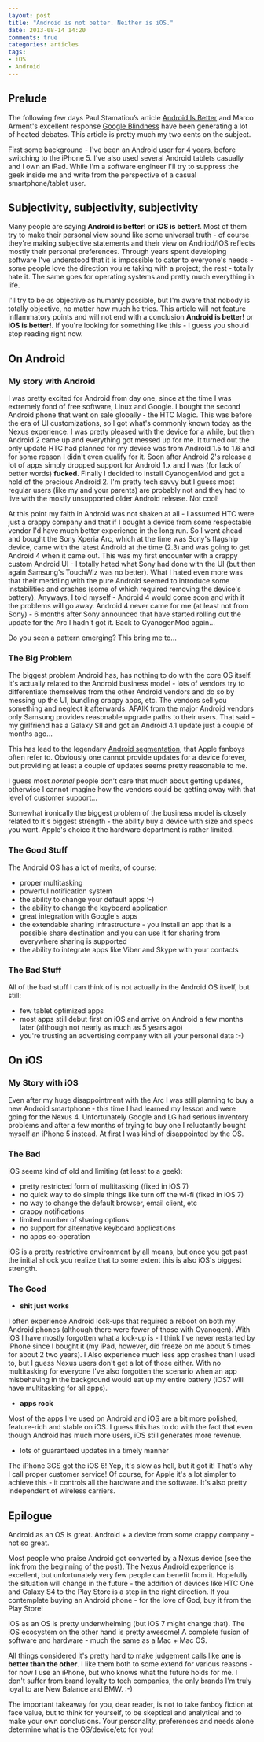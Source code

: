 ```yaml
---
layout: post
title: "Android is not better. Neither is iOS."
date: 2013-08-14 14:20
comments: true
categories: articles
tags:
- iOS
- Android
---
```


## Prelude

The following few days Paul Stamatiou’s article
[Android Is Better](http://paulstamatiou.com/android-is-better) and
Marco Arment's excellent response
[Google Blindness](http://www.marco.org/2013/08/13/google-blindness)
have been generating a lot of heated debates. This article is pretty
much my two cents on the subject.

First some background - I've been an Android user for 4 years, before
switching to the iPhone 5. I've also used several Android tablets
casually and I own an iPad. While I'm a software engineer I'll try to
suppress the geek inside me and write from the perspective of a casual
smartphone/tablet user.

## Subjectivity, subjectivity, subjectivity

Many people are saying **Android is better!** or **iOS is
better!**. Most of them try to make their personal view sound like
some universal truth - of course they're making subjective statements
and their view on Andriod/iOS reflects mostly their personal
preferences. Through years spent developing software I've understood
that it is impossible to cater to everyone's needs - some people love
the direction you're taking with a project; the rest - totally hate
it. The same goes for operating systems and pretty much everything in
life.

I'll try to be as objective as humanly possible, but I'm aware that
nobody is totally objective, no matter how much he tries. This article
will not feature inflammatory points and will not end with a
conclusion **Android is better!** or **iOS is better!**. If you're
looking for something like this - I guess you should stop reading
right now.

## On Android

### My story with Android

I was pretty excited for Android from day one, since at the time I was
extremely fond of free software, Linux and Google. I bought the second
Android phone that went on sale globally - the HTC Magic. This was
before the era of UI customizations, so I got what's commonly known
today as the Nexus experience. I was pretty pleased with the device
for a while, but then Android 2 came up and everything got messed up
for me. It turned out the only update HTC had planned for my device
was from Android 1.5 to 1.6 and for some reason I didn't even qualify for
it. Soon after Android 2's release a lot of apps simply dropped
support for Android 1.x and I was (for lack of better words)
**fucked**. Finally I decided to install CyanogenMod and got a hold of
the precious Android 2. I'm pretty tech savvy but I guess most
regular users (like my and your parents) are probably not and they had
to live with the mostly unsupported older Android release. Not cool!

At this point my faith in Android was not shaken at all - I assumed
HTC were just a crappy company and that if I bought a device from some
respectable vendor I'd have much better experience in the long run. So
I went ahead and bought the Sony Xperia Arc, which at the time was
Sony's flagship device, came with the latest Android at the time (2.3)
and was going to get Android 4 when it came out. This was my first
encounter with a crappy custom Android UI - I totally hated what Sony
had done with the UI (but then again Samsung's TouchWiz was no
better). What I hated even more was that their meddling with the pure
Android seemed to introduce some instabilities and crashes (some of
which required removing the device's battery). Anyways, I told
myself - Android 4 would come soon and with it the problems will go
away. Android 4 never came for me (at least not from Sony) - 6 months
after Sony announced that have started rolling out the update for the
Arc I hadn't got it. Back to CyanogenMod again...

Do you seen a pattern emerging? This bring me to...

### The Big Problem

The biggest problem Android has, has nothing to do with the core OS
itself. It's actually related to the Android business model - lots of
vendors try to differentiate themselves from the other Android vendors
and do so by messing up the UI, bundling crappy apps, etc. The vendors
sell you something and neglect it afterwards. AFAIK from the major
Android vendors only Samsung provides reasonable upgrade paths to their
users. That said - my girlfriend has a Galaxy SII and got an Android 4.1
update just a couple of months ago...

This has lead to the legendary
[Android segmentation](http://visual.ly/android-fragmentation-visualized?view=true),
that Apple fanboys often refer to. Obviously one cannot provide
updates for a device forever, but providing at least a couple of
updates seems pretty reasonable to me.

I guess most *normal* people don't care that much about getting
updates, otherwise I cannot imagine how the vendors could be getting
away with that level of customer support...

Somewhat ironically the biggest problem of the business model is
closely related to it's biggest strength - the ability buy a device
with size and specs you want. Apple's choice it the hardware
department is rather limited.

### The Good Stuff

The Android OS has a lot of merits, of course:

* proper multitasking
* powerful notification system
* the ability to change your default apps :-)
* the ability to change the keyboard application
* great integration with Google's apps
* the extendable sharing infrastructure - you install an app that is a possible share destination and you can use it for sharing from everywhere sharing is supported
* the ability to integrate apps like Viber and Skype with your contacts

### The Bad Stuff

All of the bad stuff I can think of is not actually in the Android OS itself, but still:

* few tablet optimized apps
* most apps still debut first on iOS and arrive on Android a few months later (although not nearly as much as 5 years ago)
* you're trusting an advertising company with all your personal data :-)

## On iOS

### My Story with iOS

Even after my huge disappointment with the Arc I was still planning to
buy a new Android smartphone - this time I had learned my lesson and
were going for the Nexus 4. Unfortunately Google and LG had serious
inventory problems and after a few months of trying to buy one I
reluctantly bought myself an iPhone 5 instead. At first I was kind of disappointed by the OS.

### The Bad

iOS seems kind of old and limiting (at least to a geek):

* pretty restricted form of multitasking (fixed in iOS 7)
* no quick way to do simple things like turn off the wi-fi (fixed in iOS 7)
* no way to change the default browser, email client, etc
* crappy notifications
* limited number of sharing options
* no support for alternative keyboard applications
* no apps co-operation

iOS is a pretty restrictive environment by all means, but once you get
past the initial shock you realize that to some extent this is also
iOS's biggest strength.

### The Good

* **shit just works**

I often experience Android lock-ups that required a reboot on both my
Android phones (although there were fewer of those with
Cyanogen). With iOS I have mostly forgotten what a lock-up is - I
think I've never restarted by iPhone since I bought it (my iPad,
however, did freeze on me about 5 times for about 2 two years). I Also
experience much less app crashes than I used to, but I guess Nexus
users don't get a lot of those either. With no multitasking for
everyone I've also forgotten the scenario when an app misbehaving in
the background would eat up my entire battery (iOS7 will have
multitasking for all apps).

* **apps rock**

Most of the apps I've used on Android and iOS are a bit more polished,
feature-rich and stable on iOS. I guess this has to do with the fact
that even though Android has much more users, iOS still generates more
revenue.

* lots of guaranteed updates in a timely manner

The iPhone 3GS got the iOS 6! Yep, it's slow as hell, but it got it!
That's why I call proper customer service! Of course, for Apple it's a
lot simpler to achieve this - it controls all the hardware and the
software. It's also pretty independent of wireless carriers.

## Epilogue

Android as an OS is great. Android + a device from some crappy
company - not so great.

Most people who praise Android got converted by a Nexus device (see
the link from the beginning of the post). The Nexus Android experience is
excellent, but unfortunately very few people can benefit from
it. Hopefully the situation will change in the future - the addition
of devices like HTC One and Galaxy S4 to the Play Store is a step in
the right direction. If you contemplate buying an Android phone - for
the love of God, buy it from the Play Store!

iOS as an OS is pretty underwhelming (but iOS 7 might change
that). The iOS ecosystem on the other hand is pretty awesome! A
complete fusion of software and hardware - much the same as a Mac +
Mac OS.

All things considered it's pretty hard to make judgement calls like
**one is better than the other**. I like them both to some extend for
various reasons - for now I use an iPhone, but who knows what the
future holds for me. I don't suffer from brand loyalty to tech
companies, the only brands I'm truly loyal to are New Balance and BMW. :-)

The important takeaway for you, dear reader, is not to take fanboy
fiction at face value, but to think for yourself, to be skeptical and
analytical and to make your own conclusions. Your personality,
preferences and needs alone determine what is the OS/device/etc for
you!
